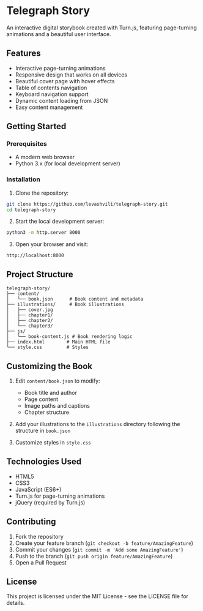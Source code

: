 # Telegraph Story

An interactive digital storybook created with Turn.js, featuring page-turning animations and a beautiful user interface.

## Features

- Interactive page-turning animations
- Responsive design that works on all devices
- Beautiful cover page with hover effects
- Table of contents navigation
- Keyboard navigation support
- Dynamic content loading from JSON
- Easy content management

## Getting Started

### Prerequisites

- A modern web browser
- Python 3.x (for local development server)

### Installation

1. Clone the repository:
```bash
git clone https://github.com/levashvili/telegraph-story.git
cd telegraph-story
```

2. Start the local development server:
```bash
python3 -m http.server 8000
```

3. Open your browser and visit:
```
http://localhost:8000
```

## Project Structure

```
telegraph-story/
├── content/
│   └── book.json      # Book content and metadata
├── illustrations/     # Book illustrations
│   ├── cover.jpg
│   ├── chapter1/
│   ├── chapter2/
│   └── chapter3/
├── js/
│   └── book-content.js # Book rendering logic
├── index.html        # Main HTML file
└── style.css         # Styles
```

## Customizing the Book

1. Edit `content/book.json` to modify:
   - Book title and author
   - Page content
   - Image paths and captions
   - Chapter structure

2. Add your illustrations to the `illustrations` directory following the structure in `book.json`

3. Customize styles in `style.css`

## Technologies Used

- HTML5
- CSS3
- JavaScript (ES6+)
- Turn.js for page-turning animations
- jQuery (required by Turn.js)

## Contributing

1. Fork the repository
2. Create your feature branch (`git checkout -b feature/AmazingFeature`)
3. Commit your changes (`git commit -m 'Add some AmazingFeature'`)
4. Push to the branch (`git push origin feature/AmazingFeature`)
5. Open a Pull Request

## License

This project is licensed under the MIT License - see the LICENSE file for details.
